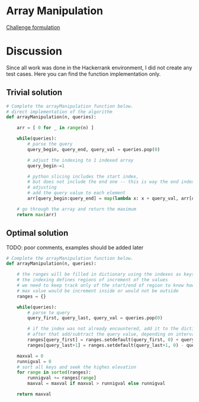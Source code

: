 # Array Manipulation
[Challenge formulation](https://www.hackerrank.com/challenges/crush/problem)

# Discussion

Since all work was done in the Hackerrank environment, I did not create any
test cases.
Here you can find the function implementation only.

## Trivial solution
```python
# Complete the arrayManipulation function below.
# direct implementation of the algorithm
def arrayManipulation(n, queries):

    arr = [ 0 for _ in range(n) ]

    while(queries):
        # parse the query
        query_begin, query_end, query_val = queries.pop(0)

        # adjust the indexing to 1 indexed array
        query_begin-=1

        # python slicing includes the start index,
        # but does not include the end one -- this is way the end index needs no
        # adjusting
        # add the query value to each element
        arr[query_begin:query_end] = map(lambda x: x + query_val, arr[query_begin:query_end])

    # go through the array and return the maximum
    return max(arr)

```

## Optimal solution
TODO: poor comments, examples should be added later
```python
# Complete the arrayManipulation function below.
def arrayManipulation(n, queries):

    # the ranges will be filled in dictionary using the indexes as keys
    # the indexing defines regions of increment of the values
    # we need to keep track only of the start/end of region to know how much the
    # max value would be increment inside or would not be outside
    ranges = {}

    while(queries):
        # parse te query
        query_first, query_last, query_val = queries.pop(0)

        # if the index was not already encountered, add it to the dictionary with initial value 0
        # after that add/subtract the query value, depending on interval end
        ranges[query_first] = ranges.setdefault(query_first, 0) + query_val
        ranges[query_last+1] = ranges.setdefault(query_last+1, 0) - query_val

    maxval = 0
    runnigval = 0
    # sort all keys and seek the highes elevation
    for range in sorted(ranges):
        runnigval += ranges[range]
        maxval = maxval if maxval > runnigval else runnigval

    return maxval
```
